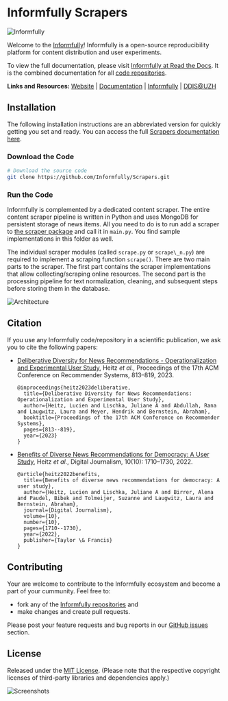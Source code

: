 # Informfully Scrapers

![Informfully](https://informfully.readthedocs.io/en/latest/_images/logo_banner.png)

Welcome to the [Informfully](https://informfully.ch/)!
Informfully is a open-source reproducibility platform for content distribution and user experiments.

To view the full documentation, please visit [Informfully at Read the Docs](https://informfully.readthedocs.io/).
It is the combined documentation for all [code repositories](https://github.com/orgs/Informfully/repositories).

**Links and Resources:** [Website](https://informfully.ch/) | [Documentation](https://informfully.readthedocs.io/) | [Informfully](https://github.com/orgs/Informfully/repositories) | [DDIS@UZH](https://www.ifi.uzh.ch/en/ddis.html)

## Installation

The following installation instructions are an abbreviated version for quickly getting you set and ready. You can access the full [Scrapers documentation here](https://informfully.readthedocs.io/en/latest/scrapers.html).

### Download the Code

```bash
# Download the source code
git clone https://github.com/Informfully/Scrapers.git
```

### Run the Code

Informfully is complemented by a dedicated content scraper.
The entire content scraper pipeline is written in Python and uses MongoDB for persistent storage of news items.
All you need to do is to run add a scraper to [the scraper package](https://github.com/Informfully/Scrapers/tree/main/scraperpackage/scrapers) and call it in `main.py`.
You find sample implementations in this folder as well.

The individual scraper modules (called `scrape.py` or `scrape\_n.py`) are required to implement a scraping function `scrape()`.
There are two main parts to the scraper.
The first part contains the scraper implementations that allow collecting/scraping online resources.
The second part is the processing pipeline for text normalization, cleaning, and subsequent steps before storing them in the database.

![Architecture](https://informfully.readthedocs.io/en/latest/_images/content_scraper.png)

## Citation
If you use any Informfully code/repository in a scientific publication, we ask you to cite the following papers:

- [Deliberative Diversity for News Recommendations - Operationalization and Experimental User Study](https://dl.acm.org/doi/10.1145/3604915.3608834), Heitz *et al.*, Proceedings of the 17th ACM Conference on Recommender Systems, 813–819, 2023.

  ```
  @inproceedings{heitz2023deliberative,
    title={Deliberative Diversity for News Recommendations: Operationalization and Experimental User Study},
    author={Heitz, Lucien and Lischka, Juliane A and Abdullah, Rana and Laugwitz, Laura and Meyer, Hendrik and Bernstein, Abraham},
    booktitle={Proceedings of the 17th ACM Conference on Recommender Systems},
    pages={813--819},
    year={2023}
  }
  ```

- [Benefits of Diverse News Recommendations for Democracy: A User Study](https://www.tandfonline.com/doi/full/10.1080/21670811.2021.2021804), Heitz *et al.*, Digital Journalism, 10(10): 1710–1730, 2022.

  ```
  @article{heitz2022benefits,
    title={Benefits of diverse news recommendations for democracy: A user study},
    author={Heitz, Lucien and Lischka, Juliane A and Birrer, Alena and Paudel, Bibek and Tolmeijer, Suzanne and Laugwitz, Laura and Bernstein, Abraham},
    journal={Digital Journalism},
    volume={10},
    number={10},
    pages={1710--1730},
    year={2022},
    publisher={Taylor \& Francis}
  }
  ```

## Contributing
Your are welcome to contribute to the Informfully ecosystem and become a part of your cummunity. Feel free to:
  - fork any of the [Informfully repositories](https://github.com/Informfully) and
  - make changes and create pull requests.

Please post your feature requests and bug reports in our [GitHub issues](https://github.com/Informfully/Documentation/issues) section.

## License
Released under the [MIT License](LICENSE). (Please note that the respective copyright licenses of third-party libraries and dependencies apply.)

![Screenshots](https://informfully.readthedocs.io/en/latest/_images/app_screens.png)
